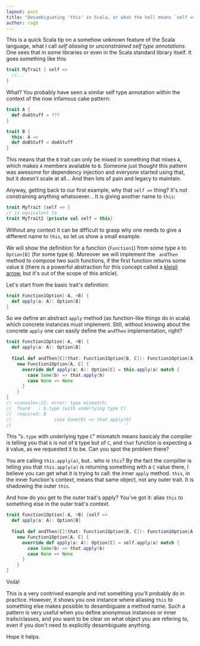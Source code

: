 ```yaml
---
layout: post
title: "Desambiguating 'this' in Scala, or what the hell means `self =>`?"
author: ragb
---
```


This is a quick Scala tip on a somehow unknown feature of the Scala language, what I call *self aliasing* or *unconstrained self type annotations*. One sees that in some libraries or even in the Scala standard library itself.
It goes something like this:

```scala
trait MyTrait { self =>
  //...
}
```

What? You probably have seen a similar self type annotation within the context of the now infamous cake pattern:

```scala
trait A {
  def doAStuff = ???
}

trait B {
  this: A =>
  def doBStuff = doAStuff
}
```

This means that the `B` trait can only be mixed in something that mixes `A`, which makes `A` members available to `B`.
Someone just thought this pattern was awesome for dependency injection and everyone started using that, but it doesn't scale at all... And then lots of pain and legacy to maintain.

Anyway, getting back to our first example, why that `self =>`
 thing? It's not constraining anything whatsoever... It is giving another name to `this`:
 
```scala
trait MyTrait {self => }
// is equivalent to
trait MyTrait2 {private val self = this}
```

Without any context it can be difficult to grasp why one needs to give a different name to `this`, so let us show a small example.

We will show the definition for a function (`Function1`) from some type `A` to `Option[B]` (for some type `B`). Moreover we will implement the ` andThen` method to compose two such functions, if the first function returns some value `B`
(there is a powerful abstraction for this concept called a [kleisli arrow][kleisli], but it's out of the scope of this article).

Let's start from the basic trait's definition:

```scala
trait Function1Option[-A, +B] {
  def apply(a: A): Option[B]
}
```

So we define an abstract `apply` method (as function-like things do in scala) which concrete instances must implement. Still, without knowing about the concrete `apply`
one can easily define the `andThen` implementation, right?
 
```scala
trait Function1Option[-A, +B] {
  def apply(a: A): Option[B]
  
  final def andThen[C](that: Function1Option[B, C]): Function1Option[A, C] =
    new Function1Option[A, C] {
      override def apply(a: A): Option[C] = this.apply(a) match {
        case Some(b) => that.apply(b)
        case None => None
      }
    }
}
// <console>:21: error: type mismatch;
//  found   : b.type (with underlying type C)
//  required: B
//                case Some(b) => that.apply(b)
//                                           ^
```
 
This "`b.type` with underlying type `C`" mismatch means basicaly the compiler is telling you that `b` is not of `B` type but of `C`, and `that` function is expecting a `B` value, as we requested it to be.
Can you spot the problem there?

You are calling `this.apply(a)`, but.. who is `this`?
By the fact the compiller is telling you that `this.apply(a)` is returning something with a `C` value there, I believe you can get what it is trying to call: the inner `apply` method.
`this`, in the inner function's context, means that same object, not any outer trait. It is shadowing the outer `this`.

And how do you get to the outer trait's apply?
You've got it: alias `this` to something else in the outer trait's context.
 
```scala
trait Function1Option[-A, +B] {self =>
  def apply(a: A): Option[B]
  
  final def andThen[C](that: Function1Option[B, C]): Function1Option[A, C] =
    new Function1Option[A, C] {
      override def apply(a: A): Option[C] = self.apply(a) match {
        case Some(b) => that.apply(b)
        case None => None
      }
    }
}
```
 
Voilà!
 
This is a very contrived example and not something you'll probably do in practice. However, it shows you one instance where aliasing `this` to something else makes possible to desambiguate a method name.
Such a pattern is very useful when you define anonymous instances or inner traits/classes, and you want to be clear on what object you are refering to, even if you don't need to explicitly desambiguate anything.
 
Hope it helps.
 
[kleisli]: https://typelevel.org/cats/datatypes/kleisli.html
